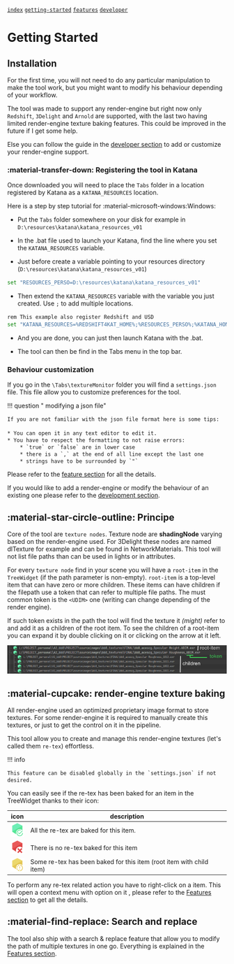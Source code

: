 [`index`](index.md) [`getting-started`](getting-started.md) [`features`](features.md) [`developer`](developer.md)

# Getting Started

## Installation

For the first time, you will not need to do any particular manipulation to make the tool work, but you might want
to modify his behaviour depending of your workflow.

The tool was made to support any render-engine but right now only `Redshift`, `3Delight` and `Arnold` 
are supported, with the last two having limited render-engine texture baking features. This could be
improved in the future if I get some help.

Else you can follow the guide in the [developer section](developer.md) to add or customize your render-engine support.

### :material-transfer-down: Registering the tool in Katana

Once downloaded you will need to place the `Tabs` folder in a location registered by Katana as
 a `KATANA_RESOURCES` location.

Here is a step by step tutorial for :material-microsoft-windows:Windows:

* Put the `Tabs` folder somewhere on your disk for example in `D:\resources\katana\katana_resources_v01`

* In the .bat file used to launch your Katana, find the line where you set the `KATANA_RESOURCES` variable.

* Just before create a variable pointing to your resources directory (`D:\resources\katana\katana_resources_v01`)

```bash
set "RESOURCES_PERSO=D:\resources\katana\katana_resources_v01"
```

* Then extend the `KATANA_RESOURCES` variable with the variable you just created. Use `;` to add multiple locations.

```bash
rem This example also register Redshift and USD
set "KATANA_RESOURCES=%REDSHIFT4KAT_HOME%;%RESOURCES_PERSO%;%KATANA_HOME%\plugins\Resources\Usd\plugin;"
```

* And you are done, you can just then launch Katana with the .bat.

* The tool can then be find in the Tabs menu in the top bar.


### Behaviour customization

If you go in the `\Tabs\textureMonitor` folder you will find a `settings.json` file. This file allow you to 
customize preferences for the tool.

!!! question " modifying a json file"

    If you are not familiar with the json file format here is some tips:
    
    * You can open it in any text editor to edit it.
    * You have to respect the formatting to not raise errors:
        * `true` or `false` are in lower case
        * there is a `,` at the end of all line except the last one
        * strings have to be surrounded by `"`

Please refer to the [feature section](features.md#settings.json-file) for all the details.

If you would like to add a render-engine or modify the behaviour of an existing one please refer to 
the [development section](development.md).


## :material-star-circle-outline: Principe

Core of the tool are `texture nodes`. Texture node are **shadingNode** varying based on the render-engine used.
For 3Delight these nodes are named dlTexture for example and can be found in NetworkMaterials. 
This tool will not list file paths than can be used in lights or in attributes.

For every `texture node` find in your scene you will have a `root-item` in the `TreeWidget` 
(if the path parameter is non-empty). 
`root-item` is a top-level item that can have zero or more children. These items can have children if the filepath use
a token that can refer to multiple file paths. The must common token is the `<UDIM>` one (writing can change depending
 of the render engine).

If such token exists in the path the tool will find the texture it *(might)* refer to and add it as a children of
the root item. To see the children of a root-item you can expand it by double clicking on it or clicking on the
arrow at it left.

![children](img/children.png)

## :material-cupcake: render-engine texture baking

All render-engine used an optimized proprietary image format to store textures. For some render-engine it is required
to manually create this textures, or just to get the control on it in the pipeline.

This tool allow you to create and manage this render-engine textures (let's called them `re-tex`) effortless.

!!! info 

    This feature can be disabled globally in the `settings.json` if not desired.

You can easily see if the re-tex has been baked for an item in the TreeWidget thanks to their icon:

| icon                                        | description                                                          |
|---------------------------------------------|----------------------------------------------------------------------|
| ![children](img/re_icons/retex_bake.png)    | All the re-tex are baked for this item.                              |
| ![children](img/re_icons/retex_remove.png)  | There is no re-tex baked for this item                               |
| ![children](img/re_icons/retex_warning.png) | Some re-tex has been baked for this item (root item with child item) |

To perform any re-tex related action you have to right-click on a item.
This will open a context menu with option on it , please refer to the [Features section](features.md#right-click-menu)
to get all the details.

## :material-find-replace: Search and replace

The tool also ship with a search & replace feature that allow you to modify the path of multiple textures in one go.
Everything is explained in the [Features section](features.md#search-and-replace).